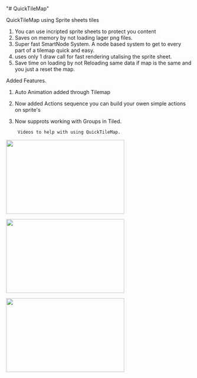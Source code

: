 "# QuickTileMap" 

 QuickTileMap using Sprite sheets tiles

1. You can use incripted sprite sheets to protect you content
2. Saves on memory by not loading lager png files.
3. Super fast SmartNode System. A node based system to get to every part of a tilemap quick and easy.
4. uses only 1 draw call for fast rendering utalising the sprite sheet.
5. Save time on loading by not Reloading same data if map is the same and you just a reset the map.


Added Features.

1. Auto Animation added through Tilemap
2. Now added Actions sequence you can build your owen simple actions on sprite's
3. Now supprots working with Groups in Tiled.


		Videos to help with using QuickTileMap.


[<img src="https://img.youtube.com/vi/KpUR1sl3H1U/hqdefault.jpg" width="320" height="200"/>](https://www.youtube.com/embed/KpUR1sl3H1U)	

[<img src="https://img.youtube.com/vi/egEOHfZrZW8/hqdefault.jpg" width="320" height="200"/>](https://www.youtube.com/embed/egEOHfZrZW8)		 

[<img src="https://img.youtube.com/vi/wyaZkL0aoE4/hqdefault.jpg" width="320" height="200"/>](https://www.youtube.com/embed/wyaZkL0aoE4)		 



